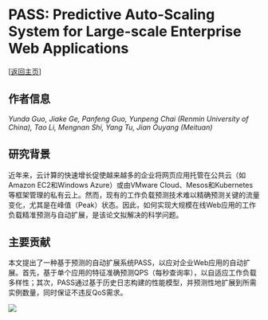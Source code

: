 # PASS: Predictive Auto-Scaling System for Large-scale Enterprise Web Applications

\[[返回主页](../../README.md)\]

## 作者信息
*Yunda Guo, Jiake Ge, Panfeng Guo, Yunpeng Chai (Renmin University of China), Tao Li, Mengnan Shi, Yang Tu, Jian Ouyang (Meituan)*

## 研究背景
近年来，云计算的快速增长促使越来越多的企业将网页应用托管在公共云（如Amazon EC2和Windows Azure）或由VMware Cloud、Mesos和Kubernetes等框架管理的私有云上。然而，现有的工作负载预测技术难以精确预测关键的流量变化，尤其是在峰值（Peak）状态。因此，如何实现大规模在线Web应用的工作负载精准预测与自动扩展，是该论文拟解决的科学问题。

## 主要贡献
本文提出了一种基于预测的自动扩展系统PASS，以应对企业Web应用的自动扩展。首先，基于单个应用的特征准确预测QPS（每秒查询率），以自适应工作负载多样性；其次，PASS通过基于历史日志构建的性能模型，并预测性地扩展到所需实例数量，同时保证不违反QoS需求。

![](../../figs/www24-pass.png)